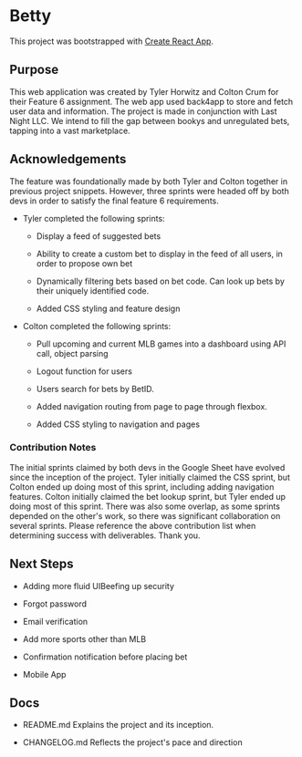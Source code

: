 # Betty

This project was bootstrapped with [Create React App](https://github.com/facebook/create-react-app).

## Purpose

This web application was created by Tyler Horwitz and Colton Crum for their Feature 6 assignment. The web app used back4app to store and fetch user data and information. The project is made in conjunction with Last Night LLC. We intend to fill the gap between bookys and unregulated bets, tapping into a vast marketplace.

## Acknowledgements

The feature was foundationally made by both Tyler and Colton together in previous project snippets. However, three sprints were headed off by both devs in order to satisfy the final feature 6 requirements.

- Tyler completed the following sprints:

  - Display a feed of suggested bets

  - Ability to create a custom bet to display in the feed of all users, in order to propose own bet

  - Dynamically filtering bets based on bet code. Can look up bets by their uniquely identified code.

  - Added CSS styling and feature design

- Colton completed the following sprints:

  - Pull upcoming and current MLB games into a dashboard using API call, object parsing

  - Logout function for users

  - Users search for bets by BetID.

  - Added navigation routing from page to page through flexbox.

  - Added CSS styling to navigation and pages

### Contribution Notes

The initial sprints claimed by both devs in the Google Sheet have evolved since the inception of the project. Tyler initially claimed the CSS sprint, but Colton ended up doing most of this sprint, including adding navigation features. Colton initially claimed the bet lookup sprint, but Tyler ended up doing most of this sprint. There was also some overlap, as some sprints depended on the other's work, so there was significant collaboration on several sprints. Please reference the above contribution list when determining success with deliverables. Thank you.

## Next Steps

- Adding more fluid UIBeefing up security

- Forgot password

- Email verification

- Add more sports other than MLB

- Confirmation notification before placing bet

- Mobile App

## Docs

- README.md
  Explains the project and its inception.

- CHANGELOG.md
  Reflects the project's pace and direction
